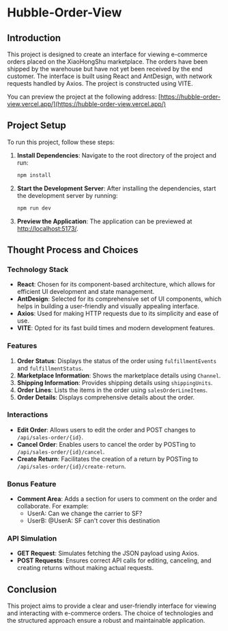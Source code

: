 # Hubble-Order-View

## Introduction

This project is designed to create an interface for viewing e-commerce orders placed on the XiaoHongShu marketplace. The orders have been shipped by the warehouse but have not yet been received by the end customer. The interface is built using React and AntDesign, with network requests handled by Axios. The project is constructed using VITE.

You can preview the project at the following address: [https://hubble-order-view.vercel.app/](https://hubble-order-view.vercel.app/)

## Project Setup

To run this project, follow these steps:

1. **Install Dependencies**: Navigate to the root directory of the project and run:
   ```bash
   npm install
   ```
2. **Start the Development Server**: After installing the dependencies, start the development server by running:
   ```bash
   npm run dev
   ```
3. **Preview the Application**: The application can be previewed at [http://localhost:5173/](http://localhost:5173/).

## Thought Process and Choices

### Technology Stack

- **React**: Chosen for its component-based architecture, which allows for efficient UI development and state management.
- **AntDesign**: Selected for its comprehensive set of UI components, which helps in building a user-friendly and visually appealing interface.
- **Axios**: Used for making HTTP requests due to its simplicity and ease of use.
- **VITE**: Opted for its fast build times and modern development features.

### Features

1. **Order Status**: Displays the status of the order using `fulfillmentEvents` and `fulfillmentStatus`.
2. **Marketplace Information**: Shows the marketplace details using `Channel`.
3. **Shipping Information**: Provides shipping details using `shippingUnits`.
4. **Order Lines**: Lists the items in the order using `salesOrderLineItems`.
5. **Order Details**: Displays comprehensive details about the order.

### Interactions

- **Edit Order**: Allows users to edit the order and POST changes to `/api/sales-order/{id}`.
- **Cancel Order**: Enables users to cancel the order by POSTing to `/api/sales-order/{id}/cancel`.
- **Create Return**: Facilitates the creation of a return by POSTing to `/api/sales-order/{id}/create-return`.

### Bonus Feature

- **Comment Area**: Adds a section for users to comment on the order and collaborate. For example:
  - UserA: Can we change the carrier to SF?
  - UserB: @UserA: SF can't cover this destination

### API Simulation

- **GET Request**: Simulates fetching the JSON payload using Axios.
- **POST Requests**: Ensures correct API calls for editing, canceling, and creating returns without making actual requests.

## Conclusion

This project aims to provide a clear and user-friendly interface for viewing and interacting with e-commerce orders. The choice of technologies and the structured approach ensure a robust and maintainable application.
